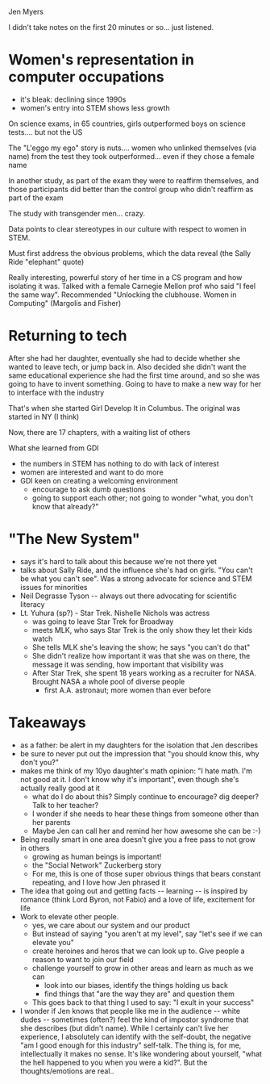 Jen Myers

I didn't take notes on the first 20 minutes or so... just listened.

# Women's representation in computer occupations

- it's  bleak: declining since 1990s
- women's entry into STEM shows less growth

On science exams, in 65 countries, girls outperformed boys on science tests.... but not the US

The "L'eggo my ego" story is nuts.... women who unlinked themselves (via name) from the test they took outperformed... even if they chose a female name

In another study, as part of the exam they were to reaffirm themselves, and those participants did better than the control group who didn't reaffirm as part of the exam


The study with transgender men... crazy.


Data points to clear stereotypes in our culture with respect to women in STEM.

Must first address the obvious problems, which the data reveal (the Sally Ride "elephant" quote)


Really interesting, powerful story of her time in a CS program and how isolating it was. Talked with a female Carnegie Mellon prof who said "I feel the same way".
Recommended "Unlocking the clubhouse. Women in Computing" (Margolis and Fisher)

# Returning to tech

After she had her daughter, eventually she had to decide whether she wanted to leave tech, or jump back in.
Also decided she didn't want the same educational experience she had the first time around, and so she was going to
have to invent something. Going to have to make a new way for her to interface with the industry

That's when she started Girl Develop It in Columbus. The original was started in NY (I think)

Now, there are 17 chapters, with a waiting list of others


What she learned from GDI

- the numbers in STEM has nothing to do with lack of interest
- women are interested and want to do more
- GDI keen on creating a welcoming environment
  - encourage to ask dumb questions
  - going to support each other; not going to wonder "what, you don't know that already?"

# "The New System"

- says it's hard to talk about this because we're not there yet
- talks about Sally Ride, and the influence she's had on girls. "You can't be what you can't see". Was a strong advocate for science and STEM issues for minorities
- Neil Degrasse Tyson -- always out there advocating for scientific literacy
- Lt. Yuhura (sp?) - Star Trek. Nishelle Nichols was actress
  - was going to leave Star Trek for Broadway
  - meets MLK, who says Star Trek is the only show they let their kids watch
  - She tells MLK she's leaving the show; he says "you can't do that"
  - She didn't realize how important it was that she was on there, the message it was sending, how important that visibility was
  - After Star Trek, she spent 18 years working as a recruiter for NASA. Brought NASA a whole pool of diverse people
    - first A.A. astronaut; more women than ever before



# Takeaways

 - as a father: be alert in my daughters for the isolation that Jen describes
 - be sure to never put out the impression that "you should know this, why don't you?"
 - makes me think of my 10yo daughter's math opinion: "I hate math. I'm not good at it. I don't know why it's important", even though she's actually really good at it
   - what do I do about this? Simply continue to encourage? dig deeper? Talk to her teacher?
   - I wonder if she needs to hear these things from someone other than her parents
   - Maybe Jen can call her and remind her how awesome she can be :-)
 - Being really smart in one area doesn't give you a free pass to not grow in others
   - growing as human beings is important!
   - the "Social Network" Zuckerberg story
   - For me, this is one of those super obvious things that bears constant repeating, and I love how Jen phrased it
 - The idea that going out and getting facts -- learning -- is inspired by romance (think Lord Byron, not Fabio) and a love of life, excitement for life
 - Work to elevate other people.
   - yes, we care about our system and our product
   - But instead of saying "you aren't at my level", say "let's see if we can elevate you"
   - create heroines and heros that we can look up to. Give people a reason to want to join our field
   - challenge yourself to grow in other areas and learn as much as we can
     - look into our biases, identify the things holding us back
     - find things that "are the way they are" and question them
   - This goes back to that thing I used to say: "I exult in your success"
 - I wonder if Jen knows that  people like me in the audience -- white dudes -- sometimes (often?) feel the kind of impostor syndrome that she describes (but didn't name). While I certainly can't live her experience, I absolutely can identify with the self-doubt, the negative "am I good enough for this industry" self-talk. The thing is, for me, intellectually it makes no sense. It's like wondering about yourself, "what the hell happened to you when you were a kid?". But the thoughts/emotions are real..